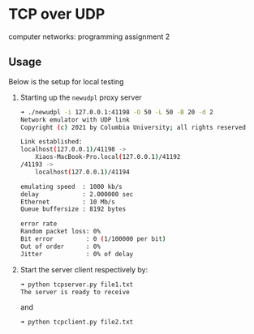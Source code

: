 # TCP over UDP
computer networks: programming assignment 2

## Usage
Below is the setup for local testing
1. Starting up the `newudpl` proxy server
	```bash
	➜ ./newudpl -i 127.0.0.1:41198 -O 50 -L 50 -B 20 -d 2
	Network emulator with UDP link
	Copyright (c) 2021 by Columbia University; all rights reserved

	Link established:
	localhost(127.0.0.1)/41198 ->
		Xiaos-MacBook-Pro.local(127.0.0.1)/41192
	/41193 ->
		localhost(127.0.0.1)/41194

	emulating speed  : 1000 kb/s
	delay            : 2.000000 sec
	Ethernet         : 10 Mb/s
	Queue buffersize : 8192 bytes

	error rate
	Random packet loss: 0%
	Bit error         : 0 (1/100000 per bit)
	Out of order      : 0%
	Jitter            : 0% of delay
	```
2. Start the server client respectively by:
	```bash
	➜ python tcpserver.py file1.txt
	The server is ready to receive
	```
	and
	```bash
	➜ python tcpclient.py file2.txt
	```